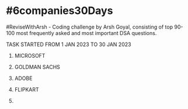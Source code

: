 # #6companies30Days
 #ReviseWithArsh - Coding challenge by Arsh Goyal, consisting of top 90-100 most frequently asked and most important DSA questions.

TASK STARTED FROM 1 JAN 2023 TO 30 JAN 2023


1. MICROSOFT

2. GOLDMAN SACHS

3. ADOBE

4. FLIPKART

5. 